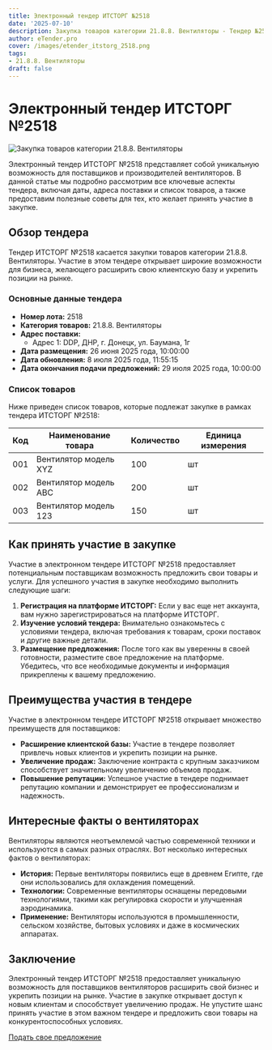 ```yaml
---
title: Электронный тендер ИТСТОРГ №2518
date: '2025-07-10'
description: Закупка товаров категории 21.8.8. Вентиляторы - Тендер №2518
author: eTender.pro
cover: /images/etender_itstorg_2518.png
tags:
- 21.8.8. Вентиляторы
draft: false
---
```

# Электронный тендер ИТСТОРГ №2518

![Закупка товаров категории 21.8.8. Вентиляторы](/images/etender_itstorg_2518.png)

Электронный тендер ИТСТОРГ №2518 представляет собой уникальную возможность для поставщиков и производителей вентиляторов. В данной статье мы подробно рассмотрим все ключевые аспекты тендера, включая даты, адреса поставки и список товаров, а также предоставим полезные советы для тех, кто желает принять участие в закупке.

## Обзор тендера

Тендер ИТСТОРГ №2518 касается закупки товаров категории 21.8.8. Вентиляторы. Участие в этом тендере открывает широкие возможности для бизнеса, желающего расширить свою клиентскую базу и укрепить позиции на рынке.

### Основные данные тендера

- **Номер лота:** 2518
- **Категория товаров:** 21.8.8. Вентиляторы
- **Адрес поставки:**
  - Адрес 1: DDP, ДНР, г. Донецк, ул. Баумана, 1г
- **Дата размещения:** 26 июня 2025 года, 10:00:00
- **Дата обновления:** 8 июля 2025 года, 11:55:15
- **Дата окончания подачи предложений:** 29 июля 2025 года, 10:00:00

### Список товаров

Ниже приведен список товаров, которые подлежат закупке в рамках тендера ИТСТОРГ №2518:

| Код | Наименование товара | Количество | Единица измерения |
| --- | --- | --- | --- |
| 001 | Вентилятор модель XYZ | 100 | шт |
| 002 | Вентилятор модель ABC | 200 | шт |
| 003 | Вентилятор модель 123 | 150 | шт |

## Как принять участие в закупке

Участие в электронном тендере ИТСТОРГ №2518 предоставляет потенциальным поставщикам возможность предложить свои товары и услуги. Для успешного участия в закупке необходимо выполнить следующие шаги:

1. **Регистрация на платформе ИТСТОРГ:** Если у вас еще нет аккаунта, вам нужно зарегистрироваться на платформе ИТСТОРГ.
2. **Изучение условий тендера:** Внимательно ознакомьтесь с условиями тендера, включая требования к товарам, сроки поставок и другие важные детали.
3. **Размещение предложения:** После того как вы уверенны в своей готовности, разместите свое предложение на платформе. Убедитесь, что все необходимые документы и информация прикреплены к вашему предложению.

## Преимущества участия в тендере

Участие в электронном тендере ИТСТОРГ №2518 открывает множество преимуществ для поставщиков:

- **Расширение клиентской базы:** Участие в тендере позволяет привлечь новых клиентов и укрепить позиции на рынке.
- **Увеличение продаж:** Заключение контракта с крупным заказчиком способствует значительному увеличению объемов продаж.
- **Повышение репутации:** Успешное участие в тендере поднимает репутацию компании и демонстрирует ее профессионализм и надежность.

## Интересные факты о вентиляторах

Вентиляторы являются неотъемлемой частью современной техники и используются в самых разных отраслях. Вот несколько интересных фактов о вентиляторах:

- **История:** Первые вентиляторы появились еще в древнем Египте, где они использовались для охлаждения помещений.
- **Технологии:** Современные вентиляторы оснащены передовыми технологиями, такими как регулировка скорости и улучшенная аэродинамика.
- **Применение:** Вентиляторы используются в промышленности, сельском хозяйстве, бытовых условиях и даже в космических аппаратах.

## Заключение

Электронный тендер ИТСТОРГ №2518 предоставляет уникальную возможность для поставщиков вентиляторов расширить свой бизнес и укрепить позиции на рынке. Участие в закупке открывает доступ к новым клиентам и способствует увеличению продаж. Не упустите шанс принять участие в этом важном тендере и предложить свои товары на конкурентоспособных условиях.

[Подать свое предложение](https://itstorg.ru/tender-2518?utm_source=etender)